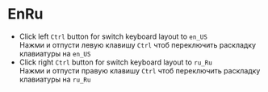 # EnRu
- Click left `Ctrl` button for switch keyboard layout to `en_US`<br>
Нажми и отпусти левую клавишу `Ctrl` чтоб переключить раскладку клавиатуры на `en_US`
- Click right `Ctrl` button for switch keyboard layout to `ru_Ru`<br>
Нажми и отпусти правую клавишу `Ctrl` чтоб переключить раскладку клавиатуры на `ru_Ru`
